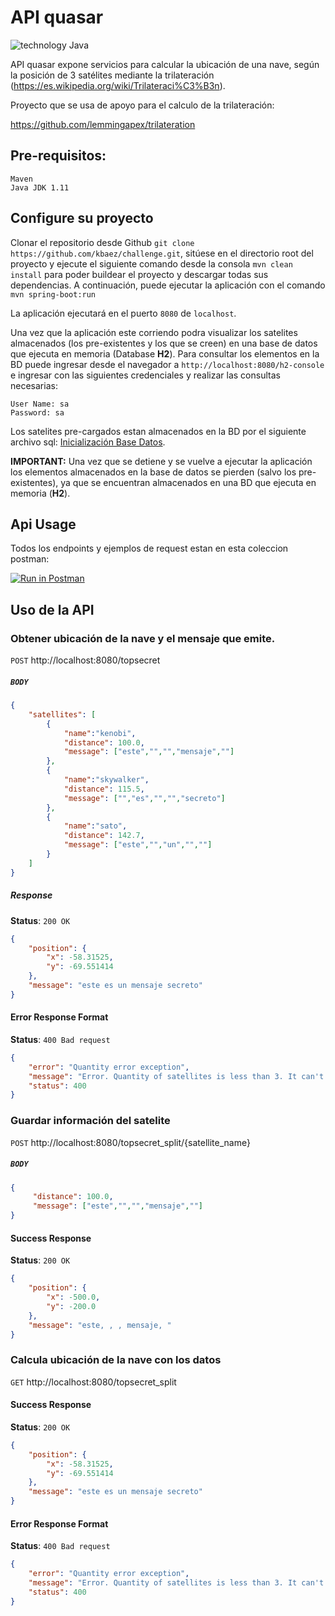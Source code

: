 # API quasar
![technology Java](https://img.shields.io/badge/technology-java-blue.svg)

API quasar expone servicios para calcular la ubicación de una nave, según la posición de 3 satélites 
mediante la trilateración (https://es.wikipedia.org/wiki/Trilateraci%C3%B3n).

Proyecto que se usa de apoyo para el calculo de la trilateración:

https://github.com/lemmingapex/trilateration

## Pre-requisitos:

    Maven
    Java JDK 1.11

## Configure su proyecto
Clonar el repositorio desde Github `git clone https://github.com/kbaez/challenge.git`, sitúese en el directorio root del proyecto y ejecute el siguiente comando 
desde la consola `mvn clean install` para poder buildear el proyecto y descargar todas sus dependencias.
A continuación, puede ejecutar la aplicación con el comando `mvn spring-boot:run`

La aplicación ejecutará en el puerto `8080` de `localhost`.

Una vez que la aplicación este corriendo podra visualizar los satelites almacenados 
(los pre-existentes y los que se creen) en una base de datos que ejecuta en memoria (Database **H2**).
Para consultar los elementos en la BD puede ingresar desde el navegador a `http://localhost:8080/h2-console` 
e ingresar con las siguientes credenciales y realizar las consultas necesarias:
```
User Name: sa 
Password: sa
```

Los satelites pre-cargados estan almacenados en la BD por el siguiente archivo sql:
[Inicialización Base Datos](https://github.com/kbaez/challenge/blob/alternative-class/src/main/resources/data.sql).

**IMPORTANT:** Una vez que se detiene y se vuelve a ejecutar la aplicación los elementos almacenados en la base de datos se pierden
(salvo los pre-existentes), ya que se encuentran almacenados en una BD que ejecuta en memoria (**H2**).

## Api Usage

Todos los endpoints y ejemplos de request estan en esta coleccion postman:

[![Run in Postman](https://run.pstmn.io/button.svg)](https://app.getpostman.com/run-collection/15ce7eb025604c93d2e1)

## Uso de la API

### Obtener ubicación de la nave y el mensaje que emite.

`POST` http://<i></i>localhost:8080/topsecret

##### `BODY`
```json
{
	"satellites": [
		{
			"name":"kenobi",
			"distance": 100.0,
			"message": ["este","","","mensaje",""]
		},
		{
			"name":"skywalker",
			"distance": 115.5,
			"message": ["","es","","","secreto"]
		},
		{
			"name":"sato",
			"distance": 142.7,
			"message": ["este","","un","",""]
		}
	]
}
```

##### Response
**Status**: `200 OK`
```json
{
    "position": {
        "x": -58.31525,
        "y": -69.551414
    },
    "message": "este es un mensaje secreto"
}
```
#### Error Response Format
**Status**: `400 Bad request`
```json
{
    "error": "Quantity error exception",
    "message": "Error. Quantity of satellites is less than 3. It can't be done true-range multilateration for location.",
    "status": 400
}
```

### Guardar información del satelite
`POST` http://<i></i>localhost:8080/topsecret_split/{satellite_name}

##### `BODY`
```json
{
     "distance": 100.0,
     "message": ["este","","","mensaje",""]
}
```

#### Success Response
**Status**: `200 OK`
```json
{
    "position": {
        "x": -500.0,
        "y": -200.0
    },
    "message": "este, , , mensaje, "
}
```

### Calcula ubicación de la nave con los datos 

`GET` http://<i></i>localhost:8080/topsecret_split

#### Success Response
**Status**: `200 OK`
```json
{
    "position": {
        "x": -58.31525,
        "y": -69.551414
    },
    "message": "este es un mensaje secreto"
}
```

#### Error Response Format
**Status**: `400 Bad request`
```json
{
    "error": "Quantity error exception",
    "message": "Error. Quantity of satellites is less than 3. It can't be done true-range multilateration for location.",
    "status": 400
}
```
